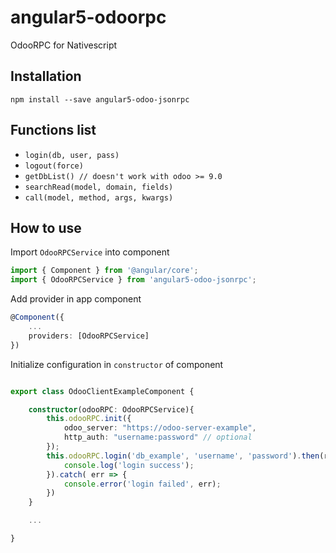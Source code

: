 # angular5-odoorpc
OdooRPC for Nativescript

## Installation

`npm install --save angular5-odoo-jsonrpc`

## Functions list

- `login(db, user, pass)`
- `logout(force)`
- `getDbList() // doesn't work with odoo >= 9.0`
- `searchRead(model, domain, fields)`
- `call(model, method, args, kwargs)`


## How to use

Import `OdooRPCService` into component

```typescript
import { Component } from '@angular/core';
import { OdooRPCService } from 'angular5-odoo-jsonrpc';
```

Add provider in app component

```typescript
@Component({
    ...
    providers: [OdooRPCService]
})
```

Initialize configuration in `constructor` of component

```typescript

export class OdooClientExampleComponent {

    constructor(odooRPC: OdooRPCService){
        this.odooRPC.init({
            odoo_server: "https://odoo-server-example",
            http_auth: "username:password" // optional
        });
        this.odooRPC.login('db_example', 'username', 'password').then(res => {
            console.log('login success');
        }).catch( err => {
            console.error('login failed', err);
        })
    }

    ...

}

```
